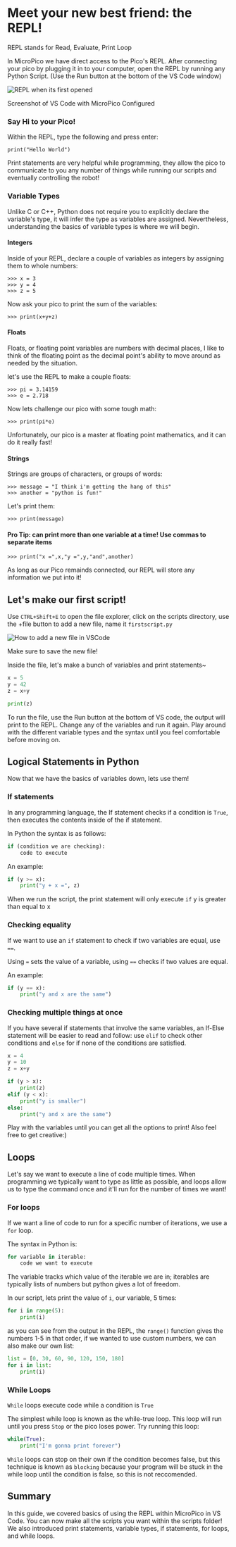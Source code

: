 # Meet your new best friend: the REPL!

REPL stands for Read, Evaluate, Print Loop

In MicroPico we have direct access to the Pico's REPL. After connecting your pico by plugging it in to your computer, open the REPL by running any Python Script. (Use the Run button at the bottom of the VS Code window)

![REPL when its first opened](./images/openreplrun.png)

Screenshot of VS Code with MicroPico Configured

### Say Hi to your Pico!
Within the REPL, type the following and press enter:
```
print("Hello World")
```
Print statements are very helpful while programming, they allow the pico to communicate to you any number of things while running our scripts and eventually controlling the robot!

### Variable Types
Unlike C or C++, Python does not require you to explicitly declare the variable's type, it will infer the type as variables are assigned. Nevertheless, understanding the basics of variable types is where we will begin. 


#### Integers
Inside of your REPL, declare a couple of variables as integers by assigning them to whole numbers:
```
>>> x = 3
>>> y = 4
>>> z = 5
```
Now ask your pico to print the sum of the variables:
```
>>> print(x+y+z)
```

#### Floats
Floats, or floating point variables are numbers with decimal places, I like to think of the floating point as the decimal point's ability to move around as needed by the situation. 

let's use the REPL to make a couple floats:
```
>>> pi = 3.14159
>>> e = 2.718
```
Now lets challenge our pico with some tough math:
```
>>> print(pi*e)
```
Unfortunately, our pico is a master at floating point mathematics, and it can do it really fast! 

#### Strings
Strings are groups of characters, or groups of words:
```
>>> message = "I think i'm getting the hang of this"
>>> another = "python is fun!"
```
Let's print them:
```
>>> print(message)
```
#### Pro Tip: can print more than one variable at a time! Use commas to separate items
```
>>> print("x =",x,"y =",y,"and",another)
```
As long as our Pico remainds connected, our REPL will store any information we put into it!


## Let's make our first script!
Use `CTRL+Shift+E` to open the file explorer, click on the scripts directory, use the +file button to add a new file, name it `firstscript.py`

![How to add a new file in VSCode](./images/opennewfile.png)

Make sure to save the new file!

Inside the file, let's make a bunch of variables and print statements~
```python
x = 5
y = 42
z = x+y

print(z)
```
To run the file, use the Run button at the bottom of VS code, the output will print to the REPL. Change any of the variables and run it again. Play around with the different variable types and the syntax until you feel comfortable before moving on. 


## Logical Statements in Python
Now that we have the basics of variables down, lets use them! 

### If statements
In any programming language, the If statement checks if a condition is `True`, then executes the contents inside of the if statement. 

In Python the syntax is as follows:
```python
if (condition we are checking):
    code to execute
```
An example:
```python
if (y >= x):
    print("y + x =", z)
``` 
When we run the script, the print statement will only execute `if` y is greater than equal to x

### Checking equality
If we want to use an `if` statement to check if two variables are equal, use `==`. 

Using `=` sets the value of a variable, using `==` checks if two values are equal. 

An example:
```python
if (y == x):
    print("y and x are the same")
```

### Checking multiple things at once
If you have several if statements that involve the same variables, an If-Else statement will be easier to read and follow: use `elif` to check other conditions and `else` for if none of the conditions are satisfied. 

```python
x = 4
y = 10
z = x+y

if (y > x):
    print(z)
elif (y < x):
    print("y is smaller")
else:
    print("y and x are the same")
```
Play with the variables until you can get all the options to print! Also feel free to get creative:)

## Loops
Let's say we want to execute a line of code multiple times. When programming we typically want to type as little as possible, and loops allow us to type the command once and it'll run for the number of times we want! 

### For loops
If we want a line of code to run for a specific number of iterations, we use a `for` loop. 

The syntax in Python is:

```python
for variable in iterable:
    code we want to execute
```
The variable tracks which value of the iterable we are in; iterables are typically lists of numbers but python gives a lot of freedom. 

In our script, lets print the value of `i`, our variable, 5 times:
```python
for i in range(5):
    print(i)
```
as you can see from the output in the REPL, the `range()` function gives the numbers 1-5 in that order, if we wanted to use custom numbers, we can also make our own list:
```python
list = [0, 30, 60, 90, 120, 150, 180]
for i in list:
    print(i)
```

### While Loops
`While` loops execute code while a condition is `True`

The simplest while loop is known as the while-true loop. This loop will run until you press `Stop` or the pico loses power. Try running this loop: 
```python
while(True):
    print("I'm gonna print forever")
```

`While` loops can stop on their own if the condition becomes false, but this technique is known as `blocking` because your program will be stuck in the while loop until the condition is false, so this is not reccomended. 

## Summary
In this guide, we covered basics of using the REPL within MicroPico in VS Code. You can now make all the scripts you want within the scripts folder! We also introduced print statements, variable types, if statements, for loops, and while loops. 
